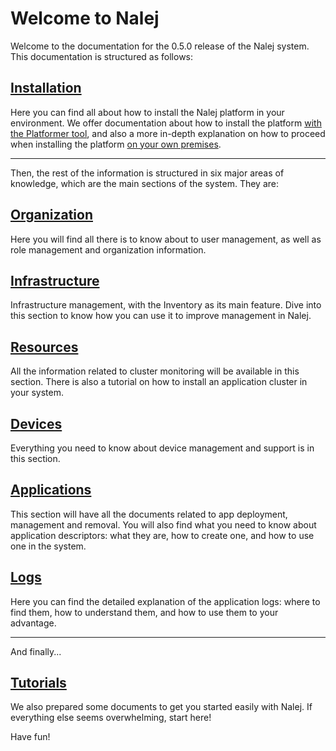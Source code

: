 # Welcome to Nalej

Welcome to the documentation for the 0.5.0 release of the Nalej system. This documentation is structured as follows:

## [Installation](platformer/platformer.md)

Here you can find all about how to install the Nalej platform in your environment. We offer documentation about how to install the platform [with the Platformer tool](platformer/platformer.md), and also a more in-depth explanation on how to proceed when installing the platform [on your own premises](onpremise/prerequisites.md).

------

Then, the rest of the information is structured in six major areas of knowledge, which are the main sections of the system. They are:

## [Organization](organization/organization-1.md)

Here you will find all there is to know about to user management, as well as role management and organization information.

## [Infrastructure](infrastructure/inventory.md)

Infrastructure management, with the Inventory as its main feature. Dive into this section to know how you can use it to improve management in Nalej.

## [Resources](resources/resources-1.md)

All the information related to cluster monitoring will be available in this section. There is also a tutorial on how to install an application cluster in your system.

## [Devices](devices/devices-1.md)

Everything you need to know about device management and support is in this section.

## [Applications](applications/applications-1.md)

This section will have all the documents related to app deployment, management and removal. You will also find what you need to know about application descriptors: what they are, how to create one, and how to use one in the system.

## [Logs](logs/unified_logging.md)

Here you can find the detailed explanation of the application logs: where to find them, how to understand them, and how to use them to your advantage.

------

And finally...

## [Tutorials](tutorials/initiallogin.md)

We also prepared some documents to get you started easily with Nalej. If everything else seems overwhelming, start here!

Have fun!

